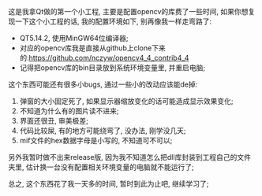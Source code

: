 这是我拿Qt做的第一个小工程, 主要是配置opencv的库费了一些时间, 如果你想复现一下这个小工程的话, 我的配置环境如下, 别再像我一样走弯路了:

- QT5.14.2, 使用MinGW64位编译器;
- 对应的opencv库我是直接从github上clone下来的:https://github.com/nczyw/opencv4_4_contrib4_4
- 记得把opencv库的bin目录放到系统环境变量里, 并重启电脑;



这个东西可能还有很多小bugs, 通过一些小的改动应该能de掉:

1. 弹窗的大小固定死了, 如果显示器缩放变化的话可能造成显示效果变化;
2. 不知道为什么有的图片读不进来;
3. 界面还很丑, 审美极差;
4. 代码比较屎, 有的地方可能绕弯了, 没办法, 刚学没几天;
5. mif文件的hex数据字母是小写的, 不知道可不可以;

另外我暂时做不出来release版, 因为我不知道怎么把dll库封装到工程自己的文件夹里, 估计换一台没有配置相关环境变量的电脑就不能运行了;



总之, 这个东西花了我一天多的时间, 暂时到此为止吧, 继续学习了;

